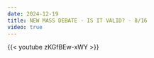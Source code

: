 ```yaml
---
date: 2024-12-19
title: NEW MASS DEBATE - IS IT VALID? - 8/16
video: true
---
```



{{< youtube zKGfBEw-xWY >}}
